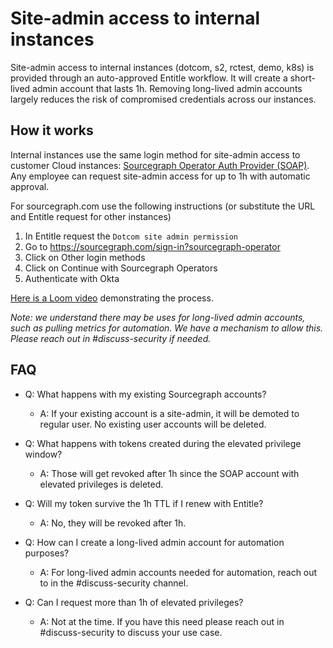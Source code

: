 # Site-admin access to internal instances

Site-admin access to internal instances (dotcom, s2, rctest, demo, k8s) is provided through an auto-approved Entitle workflow. It will create a short-lived admin account that lasts 1h. Removing long-lived admin accounts largely reduces the risk of compromised credentials across our instances.

## How it works

Internal instances use the same login method for site-admin access to customer Cloud instances: [Sourcegraph Operator Auth Provider (SOAP)](../cloud/technical-docs/oidc_site_admin.md#sourcegraph-teammate-access-to-cloud-instances). Any employee can request site-admin access for up to 1h with automatic approval.

For sourcegraph.com use the following instructions (or substitute the URL and Entitle request for other instances)

1. In Entitle request the `Dotcom site admin permission`
2. Go to https://sourcegraph.com/sign-in?sourcegraph-operator
3. Click on Other login methods
4. Click on Continue with Sourcegraph Operators
5. Authenticate with Okta

[Here is a Loom video](https://www.loom.com/share/3664a109ab2c4914b3afd4d47bb8d7a8?sid=3cd5b0dc-988b-4ce3-b7f4-e36b983d9e06) demonstrating the process.

_*Note*: we understand there may be uses for long-lived admin accounts, such as pulling metrics for automation. We have a mechanism to allow this. Please reach out in #discuss-security if needed._

## FAQ

- Q: What happens with my existing Sourcegraph accounts?

  - A: If your existing account is a site-admin, it will be demoted to regular user. No existing user accounts will be deleted.

- Q: What happens with tokens created during the elevated privilege window?

  - A: Those will get revoked after 1h since the SOAP account with elevated privileges is deleted.

- Q: Will my token survive the 1h TTL if I renew with Entitle?

  - A: No, they will be revoked after 1h.

- Q: How can I create a long-lived admin account for automation purposes?

  - A: For long-lived admin accounts needed for automation, reach out to in the #discuss-security channel.

- Q: Can I request more than 1h of elevated privileges?
  - A: Not at the time. If you have this need please reach out in #discuss-security to discuss your use case.

